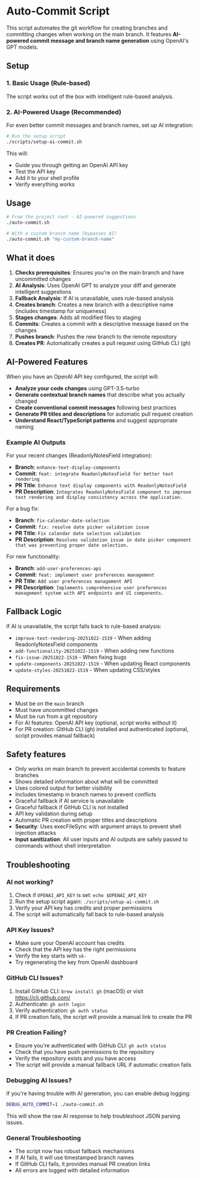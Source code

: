# Auto-Commit Script

This script automates the git workflow for creating branches and committing changes when working on the main branch. It features **AI-powered commit message and branch name generation** using OpenAI's GPT models.

## Setup

### 1. Basic Usage (Rule-based)

The script works out of the box with intelligent rule-based analysis.

### 2. AI-Powered Usage (Recommended)

For even better commit messages and branch names, set up AI integration:

```bash
# Run the setup script
./scripts/setup-ai-commit.sh
```

This will:

- Guide you through getting an OpenAI API key
- Test the API key
- Add it to your shell profile
- Verify everything works

## Usage

```bash
# From the project root - AI-powered suggestions
./auto-commit.sh

# With a custom branch name (bypasses AI)
./auto-commit.sh "my-custom-branch-name"
```

## What it does

1. **Checks prerequisites**: Ensures you're on the main branch and have uncommitted changes
2. **AI Analysis**: Uses OpenAI GPT to analyze your diff and generate intelligent suggestions
3. **Fallback Analysis**: If AI is unavailable, uses rule-based analysis
4. **Creates branch**: Creates a new branch with a descriptive name (includes timestamp for uniqueness)
5. **Stages changes**: Adds all modified files to staging
6. **Commits**: Creates a commit with a descriptive message based on the changes
7. **Pushes branch**: Pushes the new branch to the remote repository
8. **Creates PR**: Automatically creates a pull request using GitHub CLI (gh)

## AI-Powered Features

When you have an OpenAI API key configured, the script will:

- **Analyze your code changes** using GPT-3.5-turbo
- **Generate contextual branch names** that describe what you actually changed
- **Create conventional commit messages** following best practices
- **Generate PR titles and descriptions** for automatic pull request creation
- **Understand React/TypeScript patterns** and suggest appropriate naming

### Example AI Outputs

For your recent changes (ReadonlyNotesField integration):

- **Branch**: `enhance-text-display-components`
- **Commit**: `feat: integrate ReadonlyNotesField for better text rendering`
- **PR Title**: `Enhance text display components with ReadonlyNotesField`
- **PR Description**: `Integrates ReadonlyNotesField component to improve text rendering and display consistency across the application.`

For a bug fix:

- **Branch**: `fix-calendar-date-selection`
- **Commit**: `fix: resolve date picker validation issue`
- **PR Title**: `Fix calendar date selection validation`
- **PR Description**: `Resolves validation issue in date picker component that was preventing proper date selection.`

For new functionality:

- **Branch**: `add-user-preferences-api`
- **Commit**: `feat: implement user preferences management`
- **PR Title**: `Add user preferences management API`
- **PR Description**: `Implements comprehensive user preferences management system with API endpoints and UI components.`

## Fallback Logic

If AI is unavailable, the script falls back to rule-based analysis:

- `improve-text-rendering-20251022-1519` - When adding ReadonlyNotesField components
- `add-functionality-20251022-1519` - When adding new functions
- `fix-issue-20251022-1519` - When fixing bugs
- `update-components-20251022-1519` - When updating React components
- `update-styles-20251022-1519` - When updating CSS/styles

## Requirements

- Must be on the `main` branch
- Must have uncommitted changes
- Must be run from a git repository
- For AI features: OpenAI API key (optional, script works without it)
- For PR creation: GitHub CLI (gh) installed and authenticated (optional, script provides manual fallback)

## Safety features

- Only works on main branch to prevent accidental commits to feature branches
- Shows detailed information about what will be committed
- Uses colored output for better visibility
- Includes timestamp in branch names to prevent conflicts
- Graceful fallback if AI service is unavailable
- Graceful fallback if GitHub CLI is not installed
- API key validation during setup
- Automatic PR creation with proper titles and descriptions
- **Security**: Uses execFileSync with argument arrays to prevent shell injection attacks
- **Input sanitization**: All user inputs and AI outputs are safely passed to commands without shell interpretation

## Troubleshooting

### AI not working?

1. Check if `OPENAI_API_KEY` is set: `echo $OPENAI_API_KEY`
2. Run the setup script again: `./scripts/setup-ai-commit.sh`
3. Verify your API key has credits and proper permissions
4. The script will automatically fall back to rule-based analysis

### API Key Issues?

- Make sure your OpenAI account has credits
- Check that the API key has the right permissions
- Verify the key starts with `sk-`
- Try regenerating the key from OpenAI dashboard

### GitHub CLI Issues?

1. Install GitHub CLI: `brew install gh` (macOS) or visit <https://cli.github.com/>
2. Authenticate: `gh auth login`
3. Verify authentication: `gh auth status`
4. If PR creation fails, the script will provide a manual link to create the PR

### PR Creation Failing?

- Ensure you're authenticated with GitHub CLI: `gh auth status`
- Check that you have push permissions to the repository
- Verify the repository exists and you have access
- The script will provide a manual fallback URL if automatic creation fails

### Debugging AI Issues?

If you're having trouble with AI generation, you can enable debug logging:

```bash
DEBUG_AUTO_COMMIT=1 ./auto-commit.sh
```

This will show the raw AI response to help troubleshoot JSON parsing issues.

### General Troubleshooting

- The script now has robust fallback mechanisms
- If AI fails, it will use timestamped branch names
- If GitHub CLI fails, it provides manual PR creation links
- All errors are logged with detailed information
